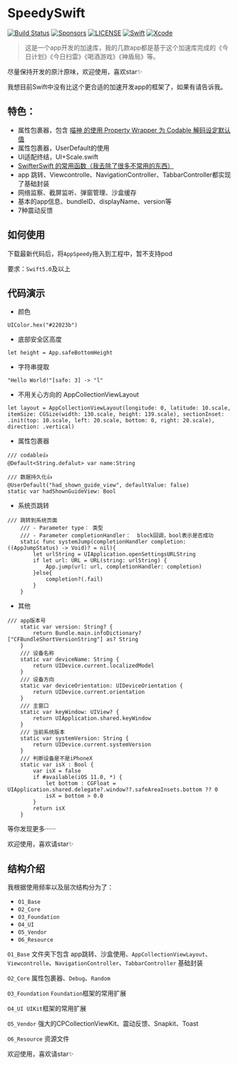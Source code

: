 
# SpeedySwift

[![Build Status](https://travis-ci.org/ios_base_foundation/SnapKit.svg)](https://travis-ci.org/ios_base_foundation/ios_base_foundation)
[![Sponsors](https://opencollective.com/ios_base_foundation/sponsors/badge.svg)](https://opencollective.com/ios_base_foundation/sponsors/badge.svg)
[![LICENSE](https://img.shields.io/cocoapods/l/ios_base_foundation.svg)](https://img.shields.io/cocoapods/l/ios_base_foundation.svg)
[![Swift](https://img.shields.io/badge/Swift-5.0-orange.svg)](https://swift.org)
[![Xcode](https://img.shields.io/badge/Xcode-11.4-blue.svg)](https://developer.apple.com/xcode)

> 这是一个app开发的加速库，我的几款app都是基于这个加速库完成的《今日计划》《今日扫雷》《喝酒游戏》《神盾局》等。

尽量保持开发的原汁原味，欢迎使用，喜欢star✨

我想目前Swift中没有比这个更合适的加速开发app的框架了，如果有请告诉我。

## 特色：

- 属性包裹器，包含 [喵神 的使用 Property Wrapper 为 Codable 解码设定默认值](https://mp.weixin.qq.com/s/jOyHRS2Wx6MJpuYuENhVgg)
- 属性包裹器，UserDefault的使用
- UI适配终结，UI+Scale.swift
- [SwifterSwift 的常用函数（我去除了很多不常用的东西）](https://github.com/SwifterSwift/SwifterSwift)
- app 跳转、Viewcontrolle、NavigationController、TabbarController都实现了基础封装
- 网络监察、截屏监听、弹窗管理、沙盒缓存
- 基本的app信息、bundleID、displayName、version等
- 7种震动反馈

## 如何使用

下载最新代码后，将`AppSpeedy`拖入到工程中，暂不支持pod

要求：`Swift5.0`及以上

## 代码演示

- 颜色
```
UIColor.hex("#22023b")
```
- 底部安全区高度
```
let height = App.safeBottomHeight
```
- 字符串提取
```
"Hello World!"[safe: 3] -> "l"
```
- 不用关心方向的 AppCollectionViewLayout
```
let layout = AppCollectionViewLayout(longitude: 0, latitude: 10.scale, itemSize: CGSize(width: 130.scale, height: 139.scale), sectionInset: .init(top: 10.scale, left: 20.scale, bottom: 0, right: 20.scale), direction: .vertical)
```
- 属性包裹器
```
/// codable👍
@Default<String.defalut> var name:String

/// 数据持久化👍
@UserDefault("had_shown_guide_view", defaultValue: false)
static var hadShownGuideView: Bool

```
- 系统页跳转
```
/// 跳转到系统页面
    /// - Parameter type： 类型
    /// - Parameter completionHandler：  block回调，bool表示是否成功
    static func systemJump(completionHandler completion: ((AppJumpStatus) -> Void)? = nil){
        let urlString = UIApplication.openSettingsURLString
        if let url: URL = URL(string: urlString) {
            App.jump(url: url, completionHandler: completion)
        }else{
            completion?(.fail)
        }
    }
```
- 其他
```
/// app版本号
    static var version: String? {
        return Bundle.main.infoDictionary?["CFBundleShortVersionString"] as? String
    }
    /// 设备名称
    static var deviceName: String {
        return UIDevice.current.localizedModel
    }
    /// 设备方向
    static var deviceOrientation: UIDeviceOrientation {
        return UIDevice.current.orientation
    }
    /// 主窗口
    static var keyWindow: UIView? {
        return UIApplication.shared.keyWindow
    }
    /// 当前系统版本
    static var systemVersion: String {
        return UIDevice.current.systemVersion
    }
    /// 判断设备是不是iPhoneX
    static var isX : Bool {
        var isX = false
        if #available(iOS 11.0, *) {
            let bottom : CGFloat = UIApplication.shared.delegate?.window??.safeAreaInsets.bottom ?? 0
            isX = bottom > 0.0
        }
        return isX
    }
```

等你发现更多······

欢迎使用，喜欢请star✨

## 结构介绍

我根据使用频率以及层次结构分为了：
- `O1_Base`
- `O2_Core`
- `O3_Foundation`
- `O4_UI`
- `O5_Vendor`
- `O6_Resource`

`O1_Base` 文件夹下包含 app跳转、沙盒使用、`AppCollectionViewLayout`、`Viewcontrolle`、`NavigationController`、`TabbarController` 基础封装

`O2_Core` 属性包裹器、`Debug`、`Random`

`O3_Foundation` `Foundation`框架的常用扩展

`O4_UI UIKit`框架的常用扩展

`O5_Vendor` 强大的CPCollectionViewKit、震动反馈、Snapkit、Toast

`O6_Resource` 资源文件

欢迎使用，喜欢请star✨




